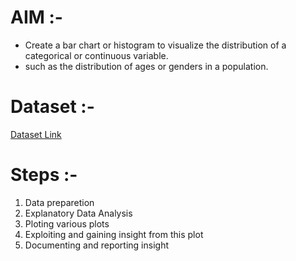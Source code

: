 # AIM :-
- Create a bar chart or histogram to visualize the distribution of a categorical or continuous variable.
- such as the distribution of ages or genders in a population.

# Dataset :-
[Dataset Link](https://www.canva.com/link?target=https%3A%2F%2Fdata.worldbank.org%2Findicator%2FSP.POP.TOTL&design=DAFpRxy47kU&accessRole=viewer&linkSource=document)


# Steps :-
1. Data preparetion
2. Explanatory Data Analysis
3. Ploting various plots
4. Exploiting and gaining insight from this plot
5. Documenting and reporting insight

